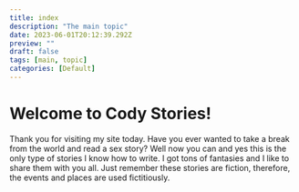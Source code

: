 ```yaml
---
title: index
description: "The main topic"
date: 2023-06-01T20:12:39.292Z
preview: ""
draft: false
tags: [main, topic]
categories: [Default]
---
```

# Welcome to Cody Stories!

Thank you for visiting my site today. Have you ever wanted to take a break from the world and read a sex story? Well now you can and yes this is the only type of stories I know how to write. I got tons of fantasies and I like to share them with you all. Just remember these stories are fiction, therefore, the events and places are used fictitiously.
